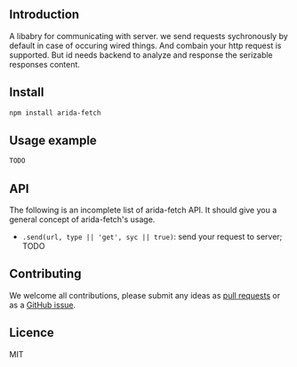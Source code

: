 ## Introduction
A libabry for communicating with server. we send requests sychronously by default in case of occuring wired things. And combain your http request is supported. But id needs backend to analyze and response the serizable responses content.
## Install

```bash
npm install arida-fetch
```

## Usage example

``` javascript
TODO
```


## API
The following is an incomplete list of arida-fetch API. It should give you a general concept of arida-fetch's usage.

- `.send(url, type || 'get', syc || true)`: send your request to server;
TODO

## Contributing

We welcome all contributions, please submit any ideas as [pull requests](https://github.com/azl397985856/arida-fetch/pulls) or as a [GitHub issue](https://github.com/azl397985856/arida-fetch/issues).
## Licence
MIT
